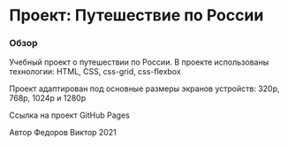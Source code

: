 # Проект: Путешествие по России

### Обзор

Учебный проект о путешествии по России.
В проекте использованы технологии: HTML, CSS, css-grid, css-flexbox

Проект адаптирован под основные размеры экранов устройств: 320p, 768p, 1024p и 1280p

Ссылка на проект GitHub Pages

Автор Федоров Виктор 2021
